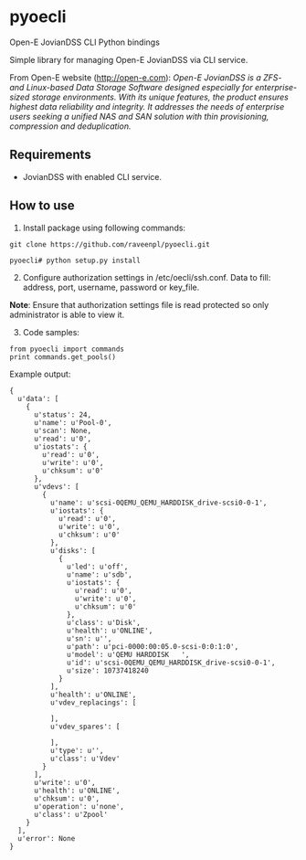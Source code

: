 # pyoecli
Open-E JovianDSS CLI Python bindings

Simple library for managing Open-E JovianDSS via CLI service.

From Open-E website (http://open-e.com):
*Open-E JovianDSS is a ZFS- and Linux-based Data Storage Software designed especially for enterprise-sized storage environments. With its unique features, the product ensures highest data reliability and integrity. It addresses the needs of enterprise users seeking a unified NAS and SAN solution with thin provisioning, compression and deduplication.*

## Requirements
* JovianDSS with enabled CLI service.

## How to use

1. Install package using following commands:

```
git clone https://github.com/raveenpl/pyoecli.git
```

```
pyoecli# python setup.py install
```

2. Configure authorization settings in /etc/oecli/ssh.conf. Data to fill: address, port, username, password or key_file. 

**Note**: Ensure that authorization settings file is read protected so only administrator is able to view it.

3. Code samples:

```
from pyoecli import commands
print commands.get_pools()
```

Example output:

```
{
  u'data': [
    {
      u'status': 24,
      u'name': u'Pool-0',
      u'scan': None,
      u'read': u'0',
      u'iostats': {
        u'read': u'0',
        u'write': u'0',
        u'chksum': u'0'
      },
      u'vdevs': [
        {
          u'name': u'scsi-0QEMU_QEMU_HARDDISK_drive-scsi0-0-1',
          u'iostats': {
            u'read': u'0',
            u'write': u'0',
            u'chksum': u'0'
          },
          u'disks': [
            {
              u'led': u'off',
              u'name': u'sdb',
              u'iostats': {
                u'read': u'0',
                u'write': u'0',
                u'chksum': u'0'
              },
              u'class': u'Disk',
              u'health': u'ONLINE',
              u'sn': u'',
              u'path': u'pci-0000:00:05.0-scsi-0:0:1:0',
              u'model': u'QEMU HARDDISK   ',
              u'id': u'scsi-0QEMU_QEMU_HARDDISK_drive-scsi0-0-1',
              u'size': 10737418240
            }
          ],
          u'health': u'ONLINE',
          u'vdev_replacings': [
            
          ],
          u'vdev_spares': [
            
          ],
          u'type': u'',
          u'class': u'Vdev'
        }
      ],
      u'write': u'0',
      u'health': u'ONLINE',
      u'chksum': u'0',
      u'operation': u'none',
      u'class': u'Zpool'
    }
  ],
  u'error': None
}
```

